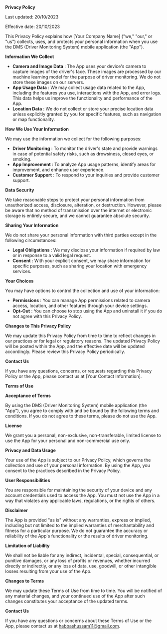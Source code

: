 **Privacy Policy**

Last updated: 20/10/2023

Effective date: 20/10/2023

This Privacy Policy explains how [Your Company Name] ("we," "our," or "us") collects, uses, and protects your personal information when you use the DMS (Driver Monitoring System) mobile application (the "App").

**Information We Collect**

- **Camera and Image Data** : The App uses your device's camera to capture images of the driver's face. These images are processed by our machine learning model for the purpose of driver monitoring. We do not store these images on our servers.
- **App Usage Data** : We may collect usage data related to the App, including the features you use, interactions with the App, and error logs. This data helps us improve the functionality and performance of the App.
- **Location Data** : We do not collect or store your precise location data unless explicitly granted by you for specific features, such as navigation or map functionality.

**How We Use Your Information**

We may use the information we collect for the following purposes:

- **Driver Monitoring** : To monitor the driver's state and provide warnings in case of potential safety risks, such as drowsiness, closed eyes, or smoking.
- **App Improvement** : To analyze App usage patterns, identify areas for improvement, and enhance user experience.
- **Customer Support** : To respond to your inquiries and provide customer support.

**Data Security**

We take reasonable steps to protect your personal information from unauthorized access, disclosure, alteration, or destruction. However, please be aware that no method of transmission over the internet or electronic storage is entirely secure, and we cannot guarantee absolute security.

**Sharing Your Information**

We do not share your personal information with third parties except in the following circumstances:

- **Legal Obligations** : We may disclose your information if required by law or in response to a valid legal request.
- **Consent** : With your explicit consent, we may share information for specific purposes, such as sharing your location with emergency services.

**Your Choices**

You may have options to control the collection and use of your information:

- **Permissions** : You can manage App permissions related to camera access, location, and other features through your device settings.
- **Opt-Out** : You can choose to stop using the App and uninstall it if you do not agree with this Privacy Policy.

**Changes to This Privacy Policy**

We may update this Privacy Policy from time to time to reflect changes in our practices or for legal or regulatory reasons. The updated Privacy Policy will be posted within the App, and the effective date will be updated accordingly. Please review this Privacy Policy periodically.

**Contact Us**

If you have any questions, concerns, or requests regarding this Privacy Policy or the App, please contact us at [Your Contact Information].

**Terms of Use**

**Acceptance of Terms**

By using the DMS (Driver Monitoring System) mobile application (the "App"), you agree to comply with and be bound by the following terms and conditions. If you do not agree to these terms, please do not use the App.

**License**

We grant you a personal, non-exclusive, non-transferable, limited license to use the App for your personal and non-commercial use only.

**Privacy and Data Usage**

Your use of the App is subject to our Privacy Policy, which governs the collection and use of your personal information. By using the App, you consent to the practices described in the Privacy Policy.

**User Responsibilities**

You are responsible for maintaining the security of your device and any account credentials used to access the App. You must not use the App in a way that violates any applicable laws, regulations, or the rights of others.

**Disclaimer**

The App is provided "as is" without any warranties, express or implied, including but not limited to the implied warranties of merchantability and fitness for a particular purpose. We do not guarantee the accuracy or reliability of the App's functionality or the results of driver monitoring.

**Limitation of Liability**

We shall not be liable for any indirect, incidental, special, consequential, or punitive damages, or any loss of profits or revenues, whether incurred directly or indirectly, or any loss of data, use, goodwill, or other intangible losses resulting from your use of the App.

**Changes to Terms**

We may update these Terms of Use from time to time. You will be notified of any material changes, and your continued use of the App after such changes constitutes your acceptance of the updated terms.

**Contact Us**

If you have any questions or concerns about these Terms of Use or the App, please contact us at habbashussam11@gmail.com.
